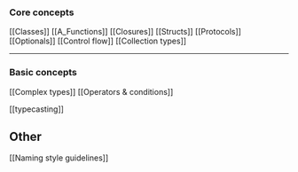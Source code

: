 ### Core concepts 
[[Classes]]
[[A_Functions]]
[[Closures]]
[[Structs]]
[[Protocols]]
[[Optionals]]
[[Control flow]]
[[Collection types]]

___
### Basic concepts


[[Complex types]]
[[Operators & conditions]]




[[typecasting]]


## Other 
[[Naming style guidelines]]
